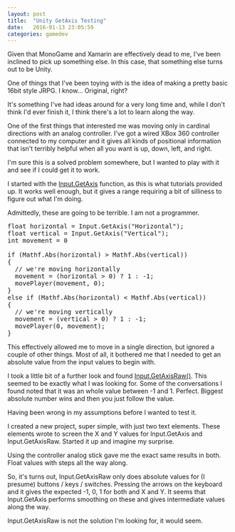 ```yaml
---
layout: post
title:  "Unity GetAxis Testing"
date:   2016-01-13 23:05:59
categories: gamedev  
---
```


Given that MonoGame and Xamarin are effectively dead to me, I've been inclined to pick up something else. In this case, that something else turns out to be Unity.

One of things that I've been toying with is the idea of making a pretty basic 16bit style JRPG. I know... Original, right?

It's something I've had ideas around for a very long time and, while I don't think I'd ever finish it, I think there's a lot to learn along the way.

One of the first things that interested me was moving only in cardinal directions with an analog controller. I've got a wired XBox 360 controller connected to my computer and it gives all kinds of positional information that isn't terribly helpful when all you want is up, down, left, and right.

I'm sure this is a solved problem somewhere, but I wanted to play with it and see if I could get it to work.

I started with the <a href="http://docs.unity3d.com/ScriptReference/Input.GetAxis.html">Input.GetAxis</a> function, as this is what tutorials provided up. It works well enough, but it gives a range requiring a bit of silliness to figure out what I'm doing.

Admittedly, these are going to be terrible. I am not a programmer.

<pre>
float horizontal = Input.GetAxis("Horizontal");
float vertical = Input.GetAxis("Vertical");
int movement = 0

if (Mathf.Abs(horizontal) > Mathf.Abs(vertical))
{
  // we're moving horizontally
  movement = (horizontal > 0) ? 1 : -1;
  movePlayer(movement, 0);
}
else if (Mathf.Abs(horizontal) < Mathf.Abs(vertical))
{
  // we're moving vertically
  movement = (vertical > 0) ? 1 : -1;
  movePlayer(0, movement);
}  
</pre>

This effectively allowed me to move in a single direction, but ignored a couple of other things. Most of all, it bothered me that I needed to get an absolute value from the input values to begin with.

I took a little bit of a further look and found <a href="http://docs.unity3d.com/ScriptReference/Input.GetAxisRaw.html">Input.GetAxisRaw()</a>. This seemed to be exactly what I was looking for. Some of the conversations I found noted that it was an whole value between -1 and 1. Perfect. Biggest absolute number wins and then you just follow the value.

Having been wrong in my assumptions before I wanted to test it.

I created a new project, super simple, with just two text elements. These elements wrote to screen the X and Y values for Input.GetAxis and Input.GetAxisRaw. Started it up and imagine my surprise.

Using the controller analog stick gave me the exact same results in both. Float values with steps all the way along.

So, it's turns out, Input.GetAxisRaw only does absolute values for (I presume) buttons / keys / switches. Pressing the arrows on the keyboard and it gives the expected -1, 0, 1 for both and X and Y. It seems that Input.GetAxis performs smoothing on these and gives intermediate values along the way.

Input.GetAxisRaw is not the solution I'm looking for, it would seem.

